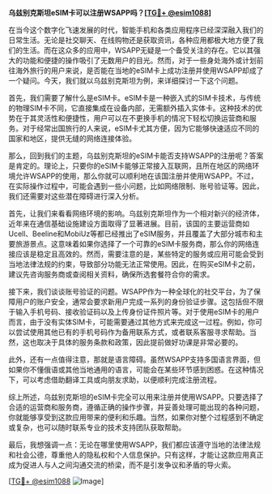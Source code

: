 **乌兹别克斯坦eSIM卡可以注册WSAPP吗？[[TG💪+ @esim1088](https://t.me/s/esim1088)]**

在当今这个数字化飞速发展的时代，智能手机和各类应用程序已经深深融入我们的日常生活。无论是社交聊天、在线购物还是获取资讯，各种应用都极大地方便了我们的生活。而在这众多的应用中，WSAPP无疑是一个备受关注的存在。它以其强大的功能和便捷的操作吸引了无数用户的目光。然而，对于一些身处海外或计划前往海外旅行的用户来说，是否能在当地的eSIM卡上成功注册并使用WSAPP却成了一个疑问。今天，我们就以乌兹别克斯坦为例，来详细探讨一下这个问题。

首先，我们需要了解什么是eSIM卡。eSIM卡是一种嵌入式的SIM卡技术，与传统的物理SIM卡不同，它直接集成在设备内部，无需额外插入实体卡。这种技术的优势在于其灵活性和便捷性，用户可以在不更换手机的情况下轻松切换运营商和服务。对于经常出国旅行的人来说，eSIM卡尤其方便，因为它能够快速适应不同的国家和地区，提供无缝的网络连接体验。

那么，回到我们的主题，乌兹别克斯坦的eSIM卡能否支持WSAPP的注册呢？答案是肯定的。理论上，只要你的eSIM卡能够正常接入互联网，且所在地区的网络环境允许WSAPP的使用，那么你就可以顺利地在该国注册并使用WSAPP。不过，在实际操作过程中，可能会遇到一些小问题，比如网络限制、账号验证等。因此，我们还需要对这些潜在障碍进行深入分析。

首先，让我们来看看网络环境的影响。乌兹别克斯坦作为一个相对新兴的经济体，近年来在通信基础设施建设方面取得了显著进展。目前，该国的主要运营商如Ucell、Beeline和MobiUz等都已经推出了eSIM服务，并且覆盖了大部分城市和主要旅游景点。这意味着如果你选择了一个可靠的eSIM卡服务商，那么你的网络连接应该是稳定且高效的。然而，需要注意的是，某些特定的服务或应用可能会受到当地法律法规的约束，导致部分功能无法正常使用。因此，在购买eSIM卡之前，建议先咨询服务商或查阅相关资料，确保所选套餐符合你的需求。

接下来，我们谈谈账号验证的问题。WSAPP作为一种全球化的社交平台，为了保障用户的账户安全，通常会要求新用户完成一系列的身份验证步骤。这包括但不限于输入手机号码、接收验证码以及上传身份证件照片等。对于使用eSIM卡的用户而言，由于没有实体SIM卡，可能需要通过其他方式来完成这一过程。例如，你可以尝试使用其他已有的手机号码作为备用联系方式，或者联系客服寻求帮助。当然，这也取决于具体的服务条款和政策，因此提前做好功课是非常必要的。

此外，还有一点值得注意，那就是语言障碍。虽然WSAPP支持多国语言界面，但如果你不懂俄语或其他当地通用的语言，可能会在某些环节感到困惑。在这种情况下，可以考虑借助翻译工具或向朋友求助，以便顺利完成注册流程。

综上所述，乌兹别克斯坦的eSIM卡完全可以用来注册并使用WSAPP。只要选择了合适的运营商和服务商，遵循正确的操作步骤，并妥善处理可能出现的各种问题，你就能够享受到这款应用带来的便利和乐趣。当然，如果你对整个过程感到不确定或复杂，也可以随时联系专业的技术支持团队获取帮助。

最后，我想强调一点：无论在哪里使用WSAPP，我们都应该遵守当地的法律法规和社会公德，尊重他人的隐私权和个人信息保护。只有这样，才能让这款应用真正成为促进人与人之间沟通交流的桥梁，而不是引发争议和矛盾的导火索。

[[TG💪+ @esim1088](https://t.me/s/esim1088) ![Image](https://i.postimg.cc/4NQfJmqS/Snipaste-2025-05-13-00-14-12.png)]
